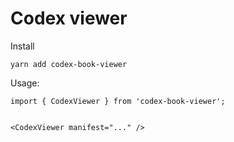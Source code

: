 # Codex viewer

Install
```
yarn add codex-book-viewer
```

Usage:
```
import { CodexViewer } from 'codex-book-viewer';


<CodexViewer manifest="..." />
```
